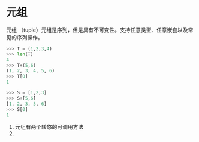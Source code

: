 # 元组
元组 （tuple）元组是序列，但是具有不可变性。支持任意类型、任意嵌套以及常见的序列操作。
```python
>>> T = (1,2,3,4)
>>> len(T)
4
>>> T+(5,6)
(1, 2, 3, 4, 5, 6)
>>> T[0]
1

>>> S = [1,2,3]
>>> S+[5,6]
[1, 2, 3, 5, 6]
>>> S[0]
1
```
1. 元组有两个转悠的可调用方法
2. 

